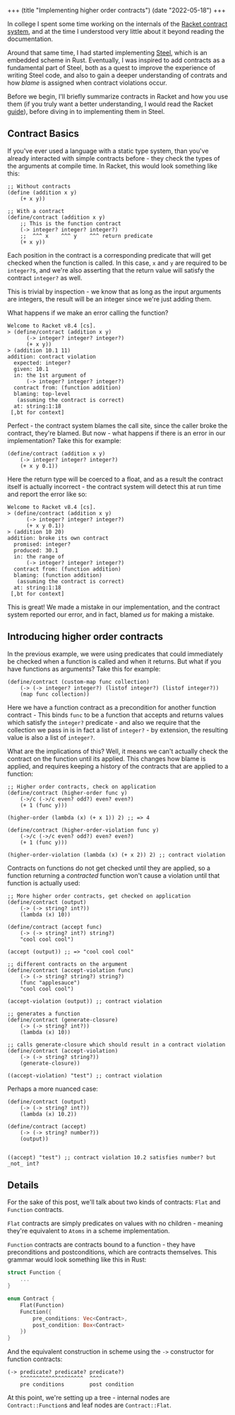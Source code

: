 +++
(title "Implementing higher order contracts")
(date "2022-05-18")
+++

In college I spent some time working on the internals of the [Racket contract system](https://docs.racket-lang.org/guide/contract-boundaries.html), and at the time I understood very little about it beyond reading the documentation.

Around that same time, I had started implementing [Steel](https://github.com/mattwparas/steel), which is an embedded scheme in Rust. Eventually, I was inspired to add contracts as a fundamental part of Steel, both as a quest to improve
the experience of writing Steel code, and also to gain a deeper understanding of contrats and how _blame_ is assigned when contract violations occur.

Before we begin, I'll briefly summarize contracts in Racket and how you use them (if you truly want a better understanding, I would read the Racket [guide](https://docs.racket-lang.org/guide/contract-boundaries.html)), before diving in to implementing them in Steel.

## Contract Basics

If you've ever used a language with a static type system, than you've already interacted with simple contracts before - they check the types of the arguments at compile time. In Racket, this would look something like this:

```racket
;; Without contracts
(define (addition x y)
    (+ x y))

;; With a contract
(define/contract (addition x y)
    ;; This is the function contract
    (-> integer? integer? integer?) 
    ;;  ^^^ x    ^^^ y    ^^^ return predicate
    (+ x y))
```

Each position in the contract is a corresponding predicate that will get checked when the function is called. In this case, `x` and `y` are required to be `integer?`s, and we're also asserting that the return value will satisfy the contract `integer?` as well.

This is trivial by inspection - we know that as long as the input arguments are integers, the result will be an integer since we're just adding them.

What happens if we make an error calling the function?

```racket
Welcome to Racket v8.4 [cs].
> (define/contract (addition x y)
      (-> integer? integer? integer?) 
      (+ x y))
> (addition 10.1 11)
addition: contract violation
  expected: integer?
  given: 10.1
  in: the 1st argument of
      (-> integer? integer? integer?)
  contract from: (function addition)
  blaming: top-level
   (assuming the contract is correct)
  at: string:1:18
 [,bt for context]
```

Perfect - the contract system blames the call site, since the caller broke the contract, they're blamed.
But now - what happens if there is an error in our implementation? Take this for example:

```racket
(define/contract (addition x y)
    (-> integer? integer? integer?) 
    (+ x y 0.1))
```

Here the return type will be coerced to a float, and as a result the contract itself is actually incorrect - the contract system will detect this at run time and report the error like so:

```racket
Welcome to Racket v8.4 [cs].
> (define/contract (addition x y)
      (-> integer? integer? integer?) 
      (+ x y 0.1))
> (addition 10 20)
addition: broke its own contract
  promised: integer?
  produced: 30.1
  in: the range of
      (-> integer? integer? integer?)
  contract from: (function addition)
  blaming: (function addition)
   (assuming the contract is correct)
  at: string:1:18
 [,bt for context]
```

This is great! We made a mistake in our implementation, and the contract system reported our error, and in fact, blamed _us_ for making a mistake.

## Introducing higher order contracts

In the previous example, we were using predicates that could immediately be checked when a function is called and when it returns. But what if you have functions as arguments? Take this for example:

```racket
(define/contract (custom-map func collection)
    (-> (-> integer? integer?) (listof integer?) (listof integer?))
    (map func collection))
```

Here we have a function contract as a precondition for another function contract - This binds `func` to be a function that accepts and returns values which satisfy the `integer?` predicate - and also we require that the collection we pass in is in fact a list of `integer?` - by extension, the resulting value is also a list of `integer?`.

What are the implications of this? Well, it means we can't actually check the contract on the function until its applied. This changes how blame is applied, and requires keeping a history of the contracts that are applied to a function:

```racket
;; Higher order contracts, check on application
(define/contract (higher-order func y)
    (->/c (->/c even? odd?) even? even?)
    (+ 1 (func y)))

(higher-order (lambda (x) (+ x 1)) 2) ;; => 4

(define/contract (higher-order-violation func y)
    (->/c (->/c even? odd?) even? even?)
    (+ 1 (func y)))

(higher-order-violation (lambda (x) (+ x 2)) 2) ;; contract violation
```

Contracts on functions do not get checked until they are applied, so a function returning a _contracted_ function won't cause a violation until that function is actually used:

```racket
;; More higher order contracts, get checked on application
(define/contract (output)
    (-> (-> string? int?))
    (lambda (x) 10))

(define/contract (accept func)
    (-> (-> string? int?) string?)
    "cool cool cool")

(accept (output)) ;; => "cool cool cool"

;; different contracts on the argument
(define/contract (accept-violation func)
    (-> (-> string? string?) string?)
    (func "applesauce")
    "cool cool cool")

(accept-violation (output)) ;; contract violation

;; generates a function
(define/contract (generate-closure)
    (-> (-> string? int?))
    (lambda (x) 10))

;; calls generate-closure which should result in a contract violation
(define/contract (accept-violation)
    (-> (-> string? string?))
    (generate-closure))

((accept-violation) "test") ;; contract violation
```

Perhaps a more nuanced case:

```racket
(define/contract (output)
    (-> (-> string? int?))
    (lambda (x) 10.2))

(define/contract (accept)
    (-> (-> string? number?))
    (output))


((accept) "test") ;; contract violation 10.2 satisfies number? but _not_ int?
```


## Details

For the sake of this post, we'll talk about two kinds of contracts: `Flat` and `Function` contracts.

`Flat` contracts are simply predicates on values with no children - meaning they're equivalent to `Atoms` in a scheme implementation.

`Function` contracts are contracts bound to a function - they have preconditions and postconditions, which are contracts themselves. This grammar would look something like this in Rust:

```rust
struct Function {
    ...
}

enum Contract {
    Flat(Function)
    Function({
        pre_conditions: Vec<Contract>,
        post_condition: Box<Contract>
    })
}
```

And the equivalent construction in scheme using the `->` constructor for function contracts:

```racket
(-> predicate? predicate? predicate?)
    ^^^^^^^^^^^^^^^^^^^^  ^^^^
    pre conditions        post condition
```

At this point, we're setting up a tree - internal nodes are `Contract::Function`s and leaf nodes are `Contract::Flat`.

